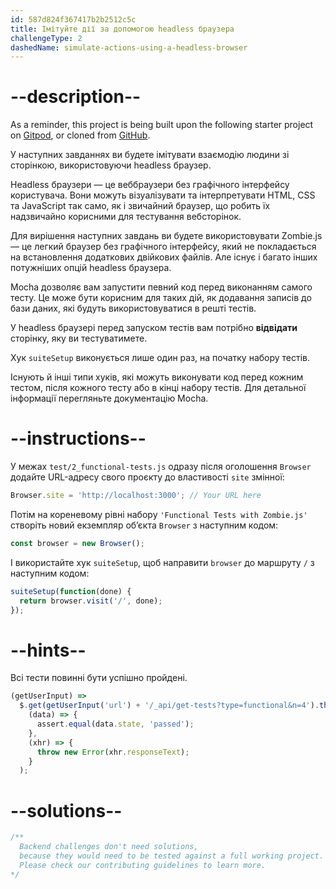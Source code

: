 ```yaml
---
id: 587d824f367417b2b2512c5c
title: Імітуйте дії за допомогою headless браузера
challengeType: 2
dashedName: simulate-actions-using-a-headless-browser
---
```


# --description--

As a reminder, this project is being built upon the following starter project on <a href="https://gitpod.io/?autostart=true#https://github.com/freeCodeCamp/boilerplate-mochachai/" target="_blank" rel="noopener noreferrer nofollow">Gitpod</a>, or cloned from <a href="https://github.com/freeCodeCamp/boilerplate-mochachai/" target="_blank" rel="noopener noreferrer nofollow">GitHub</a>.

У наступних завданнях ви будете імітувати взаємодію людини зі сторінкою, використовуючи headless браузер.

Headless браузери — це веббраузери без графічного інтерфейсу користувача. Вони можуть візуалізувати та інтерпретувати HTML, CSS та JavaScript так само, як і звичайний браузер, що робить їх надзвичайно корисними для тестування вебсторінок.

Для вирішення наступних завдань ви будете використовувати Zombie.js — це легкий браузер без графічного інтерфейсу, який не покладається на встановлення додаткових двійкових файлів. Але існує і багато інших потужніших опцій headless браузера.

Mocha дозволяє вам запустити певний код перед виконанням самого тесту. Це може бути корисним для таких дій, як додавання записів до бази даних, які будуть використовуватися в решті тестів.

У headless браузері перед запуском тестів вам потрібно **відвідати** сторінку, яку ви тестуватимете.

Хук `suiteSetup` виконується лише один раз, на початку набору тестів.

Існують й інші типи хуків, які можуть виконувати код перед кожним тестом, після кожного тесту або в кінці набору тестів. Для детальної інформації перегляньте документацію Mocha.

# --instructions--

У межах `test/2_functional-tests.js` одразу після оголошення `Browser` додайте URL-адресу свого проєкту до властивості `site` змінної:

```js
Browser.site = 'http://localhost:3000'; // Your URL here
```

Потім на кореневому рівні набору `'Functional Tests with Zombie.js'` створіть новий екземпляр об’єкта `Browser` з наступним кодом:

```js
const browser = new Browser();
```

І використайте хук `suiteSetup`, щоб направити `browser` до маршруту `/` з наступним кодом:

```js
suiteSetup(function(done) {
  return browser.visit('/', done);
});
```

# --hints--

Всі тести повинні бути успішно пройдені.

```js
(getUserInput) =>
  $.get(getUserInput('url') + '/_api/get-tests?type=functional&n=4').then(
    (data) => {
      assert.equal(data.state, 'passed');
    },
    (xhr) => {
      throw new Error(xhr.responseText);
    }
  );
```

# --solutions--

```js
/**
  Backend challenges don't need solutions, 
  because they would need to be tested against a full working project. 
  Please check our contributing guidelines to learn more.
*/
```
